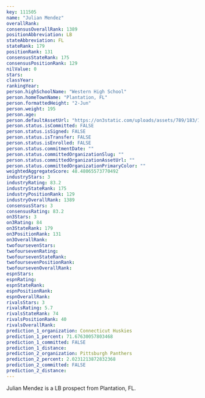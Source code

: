 ```yaml
---
key: 111505
name: "Julian Mendez"
overallRank: 
consensusOverallRank: 1389
positionAbbreviation: LB
stateAbbreviation: FL
stateRank: 179
positionRank: 131
consensusStateRank: 175
consensusPositionRank: 129
nilValue: 0
stars: 
classYear: 
rankingYear: 
person.highSchoolName: "Western High School"
person.homeTownName: "Plantation, FL"
person.formattedHeight: "2-Jun"
person.weight: 195
person.age: 
person.defaultAssetUrl: "https://on3static.com/uploads/assets/789/183/183789.png"
person.status.isCommitted: FALSE
person.status.isSigned: FALSE
person.status.isTransfer: FALSE
person.status.isEnrolled: FALSE
person.status.commitmentDate: ""
person.status.committedOrganizationSlug: ""
person.status.committedOrganizationAssetUrl: ""
person.status.committedOrganizationPrimaryColor: ""
weightedAggregateScore: 48.48065573770492
industryStars: 3
industryRating: 83.2
industryStateRank: 175
industryPositionRank: 129
industryOverallRank: 1389
consensusStars: 3
consensusRating: 83.2
on3Stars: 3
on3Rating: 84
on3StateRank: 179
on3PositionRank: 131
on3OverallRank: 
twofoursevenStars: 
twofoursevenRating: 
twofoursevenStateRank: 
twofoursevenPositionRank: 
twofoursevenOverallRank: 
espnStars: 
espnRating: 
espnStateRank: 
espnPositionRank: 
espnOverallRank: 
rivalsStars: 3
rivalsRating: 5.7
rivalsStateRank: 74
rivalsPositionRank: 40
rivalsOverallRank: 
prediction_1_organization: Connecticut Huskies
prediction_1_percent: 71.67630057803468
prediction_1_committed: FALSE
prediction_1_distance: 
prediction_2_organization: Pittsburgh Panthers
prediction_2_percent: 2.0231213872832368
prediction_2_committed: FALSE
prediction_2_distance: 
---
```

Julian Mendez is a LB prospect from Plantation, FL.